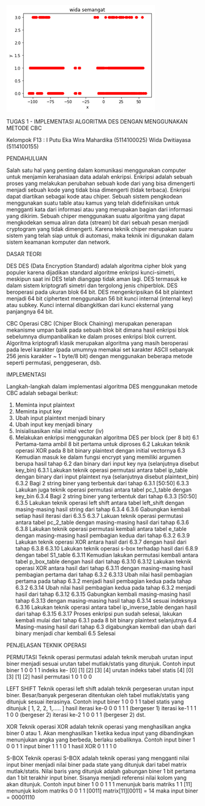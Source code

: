 ![alt tag](https://github.com/wiramahardika/KIJ2017/blob/master/wida.png?raw=true)


TUGAS 1 - IMPLEMENTASI ALGORITMA DES DENGAN MENGGUNAKAN METODE CBC

Kelompok F13 :
  I Putu Eka Wira Mahardika (5114100025)
  Wida Dwitiayasa           (5114100155)
  
PENDAHULUAN

Salah satu hal yang penting dalam komunikasi menggunakan computer untuk menjamin kerahasiaan data adalah enkripsi. Enkripsi adalah sebuah proses yang melakukan perubahan sebuah kode dari yang bisa dimengerti menjadi sebuah kode yang tidak bisa dimengerti (tidak terbaca). Enkripsi dapat diartikan sebagai kode atau chiper. Sebuah sistem pengkodean menggunakan suatu table atau kamus yang telah didefinisikan untuk mengganti kata dari informasi atau yang merupakan bagian dari informasi yang dikirim. Sebuah chiper menggunakan suatu algoritma yang dapat mengkodekan semua aliran data (stream) bit dari sebuah pesan menjadi cryptogram yang tidak dimengerti. Karena teknik chiper merupakan suaru sistem yang telah siap untuk di automasi, maka teknik ini digunakan dalam sistem keamanan komputer dan network. 

DASAR TEORI

DES
DES (Data Encryption Standard) adalah algoritma cipher blok yang populer karena dijadikan standard algoritme enkripsi kunci-simetri, meskipun saat ini DES telah dianggap tidak aman lagi. DES termasuk ke dalam sistem kriptografi simetri dan tergolong jenis chiperblok. DES beroperasi pada ukuran blok 64 bit. DES mengenkripsikan 64 bit plaintext menjadi 64 bit ciphertext menggunakan 56 bit kunci internal (internal key) atau subkey. Kunci internal dibangkitkan dari kunci eksternal yang panjangnya 64 bit.

CBC
Operasi CBC (Chiper Block Chaining) merupakan penerapan mekanisme umpan balik pada sebuah blok bit dimana hasil enkripsi blok sebelumnya diumpanbalikan ke dalam proses enkripsi blok current. Algoritma kriptografi klasik merupakan algoritma yang masih beroperasi pada level karakter (pada umumnya memakai set karakter ASCII sebanyak 256 jenis karakter ~ 1 byte/8 bit) dengan menggunakan beberapa metode seperti permutasi, penggeseran, dsb.


IMPLEMENTASI

Langkah-langkah dalam implementasi algoritma DES menggunakan metode CBC adalah sebagai berikut:
1. Meminta input plaintext
2. Meminta input key
3. Ubah input plaintext menjadi binary
4. Ubah input key menjadi binary
5. Inisialisasikan nilai initial vector (iv)
6. Melakukan enkripsi menggunakan algoritma DES per block (per 8 bit)
    6.1 Pertama-tama ambil 8 bit pertama untuk diproses
    6.2 Lakukan teknik operasi XOR pada 8 bit binary plaintext dengan initial vectornya
    6.3 Kemudian masuk ke dalam fungsi encrypt yang memiliki argumen berupa hasil tahap 6.2 dan binary dari input key nya (selanjutnya disebut key_bin)
        6.3.1 Lakukan teknik operasi permutasi antara tabel ip_table dengan binary dari input plaintext nya (selanjutnya disebut plaintext_bin)
        6.3.2 Bagi 2 string biner yang terbentuk dari tahap 6.3.1 [50:50]
        6.3.3 Lakukan juga teknik operasi permutasi antara tabel pc_1_table dengan key_bin
        6.3.4 Bagi 2 string biner yang terbentuk dari tahap 6.3.3 [50:50]
        6.3.5 Lakukan teknik operasi left shift antara tabel left_shift dengan masing-masing hasil string dari tahap 6.3.4
        6.3.6 Gabungkan kembali setiap hasil iterasi dari 6.3.5
        6.3.7 Lakuan teknik operasi permutasi antara tabel pc_2_table dengan masing-masing hasil dari tahap 6.3.6
        6.3.8 Lakukan teknik operasi permutasi kembali antara tabel e_table dengan masing-masing hasil pembagian kedua dari tahap 6.3.2
        6.3.9 Lakukan teknik operasi XOR antara hasil dari 6.3.7 dengan hasil dari tahap 6.3.8
        6.3.10 Lakukan teknik operasi s-box terhadap hasil dari 6.8.9 dengan tabel S1_table
        6.3.11 Kemudian lakukan permutasi kembali antara tabel p_box_table dengan hasil dari tahap 6.3.10
        6.3.12 Lakukan teknik operasi XOR antara hasil dari tahap 6.3.11 dengan masing-masing hasil pembagian pertama dari tahap 6.3.2
        6.3.13 Ubah nilai hasil pembagian pertama pada tahap 6.3.2 menjadi hasil pembagian kedua pada tahap 6.3.2
        6.3.14 Ubah nilai hasil pembagian kedua pada tahap 6.3.2 menjadi hasil dari tahap 6.3.12
        6.3.15 Gabungkan kembali masing-masing hasil tahap 6.3.13 dengan masing-masing hasil tahap 6.3.14 sesuai indeksnya
        6.3.16 Lakukan teknik operasi antara tabel ip_inverse_table dengan hasil dari tahap 6.3.15
        6.3.17 Proses enkripsi pun sudah selesai, lakukan kembali mulai dari tahap 6.3.1 pada 8 bit binary plaintext selanjutnya
    6.4 Masing-masing hasil dari tahap 6.3 digabungkan kembali dan ubah dari binary menjadi char kembali
    6.5 Selesai
    
PENJELASAN TEKNIK OPERASI

PERMUTASI
Teknik operasi permutasi adalah teknik merubah urutan input biner menjadi sesuai urutan tabel mutlak/statis yang ditunjuk.
Contoh
    input biner                  1   0   0   1   1
    indeks ke-                  [0] [1] [2] [3] [4]
    urutan indeks tabel statis  [4] [0] [3] [1] [2]
    hasil permutasi              1   0   1   0   0
    
LEFT SHIFT
Teknik operasi left shift adalah teknik pergeseran urutan input biner. Besar/banyak pergeseran ditentukan oleh tabel mutlak/statis yang ditunjuk sesuai iterasinya.
Contoh
    input biner                  1   0   0   1   1
    tabel statis yang ditunjuk  [ 1, 2, 2, 1,..... ]
    hasil iterasi ke-0           0   0   1   1   1      (bergeser 1)
          iterasi ke-1           1   1   1   0   0      (bergeser 2)
          iterasi ke-2           1   0   0   1   1      (bergeser 2)
          dst.
          
XOR
Teknik operasi XOR adalah teknik operasi yang menghasilkan angka biner 0 atau 1. Akan menghasilkan 1 ketika kedua input yang dibandingkan menunjukan angka yang berbeda, berlaku sebaliknya.
Contoh
    input biner                  1   0   0   1   1
    input biner                  1   1   1   0   1
    hasil XOR                    0   1   1   1   0
    
    
S-BOX
Teknik operasi S-BOX adalah teknik operasi yang mengganti nilai input biner menjadi nilai biner pada state yang ditunjuk dari tabel matrix mutlak/statis. Nilai baris yang ditunjuk adalah gabungan biner 1 bit pertama dan 1 bit terakhir input biner. Sisanya menjadi referensi nilai kolom yang akan ditunjuk.
Contoh
    input biner                  1   0   0   1   1  1
    menunjuk baris matriks       1                  1    [11]
    menunjuk kolom matriks           0   0   1   1       [0011]
    matrix[11][0011] = 14 maka input biner = 00001110
    

